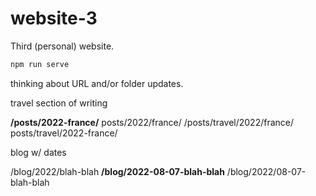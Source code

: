 # website-3

Third (personal) website.

```bash
npm run serve
```

thinking about URL and/or folder updates.


travel section of writing

**/posts/2022-france/**
posts/2022/france/
/posts/travel/2022/france/
posts/travel/2022-france/

blog w/ dates

/blog/2022/blah-blah
**/blog/2022-08-07-blah-blah**
/blog/2022/08-07-blah-blah
